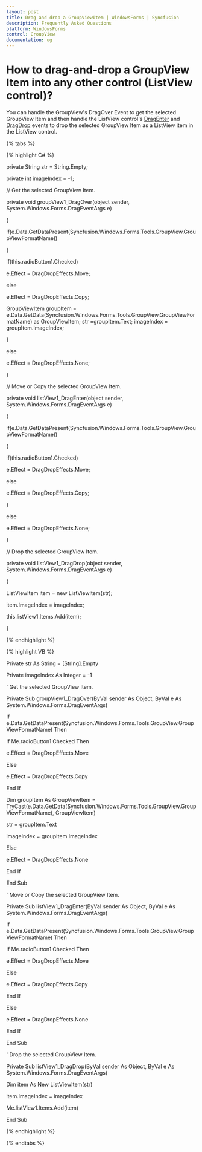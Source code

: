 ```yaml
---
layout: post
title: Drag and drop a GroupViewItem | WindowsForms | Syncfusion
description: Frequently Asked Questions
platform: WindowsForms
control: GroupView
documentation: ug
---
```

# How to drag-and-drop a GroupView Item into any other control (ListView control)?

You can handle the GroupView's DragOver Event to get the selected GroupView Item and then handle the ListView control's [DragEnter](https://learn.microsoft.com/en-us/dotnet/api/system.windows.forms.control.dragenter?redirectedfrom=MSDN&view=netframework-4.7.2) and [DragDrop](https://learn.microsoft.com/en-us/dotnet/api/system.windows.forms.control.dragdrop?redirectedfrom=MSDN&view=netframework-4.7.2) events to drop the selected GroupView Item as a ListView item in the ListView control.

{% tabs %}

{% highlight C# %}

private String str = String.Empty; 

private int imageIndex = -1; 

// Get the selected GroupView Item.

private void groupView1_DragOver(object sender, System.Windows.Forms.DragEventArgs e) 

{ 

if(e.Data.GetDataPresent(Syncfusion.Windows.Forms.Tools.GroupView.GroupViewFormatName)) 

{ 

if(this.radioButton1.Checked) 

e.Effect = DragDropEffects.Move; 

else 

e.Effect = DragDropEffects.Copy; 

GroupViewItem groupItem = e.Data.GetData(Syncfusion.Windows.Forms.Tools.GroupView.GroupViewFormatName) as GroupViewItem; str =groupItem.Text; imageIndex = groupItem.ImageIndex; 

}  

else  

e.Effect = DragDropEffects.None; 

} 

// Move or Copy the selected GroupView Item.

private void listView1_DragEnter(object sender, System.Windows.Forms.DragEventArgs e) 

{ 

if(e.Data.GetDataPresent(Syncfusion.Windows.Forms.Tools.GroupView.GroupViewFormatName)) 

{ 

if(this.radioButton1.Checked) 

e.Effect = DragDropEffects.Move; 

else 

e.Effect = DragDropEffects.Copy; 

} 

else 

e.Effect = DragDropEffects.None; 

} 

// Drop the selected GroupView Item.

private void listView1_DragDrop(object sender, System.Windows.Forms.DragEventArgs e) 

{ 

ListViewItem item = new ListViewItem(str);  

item.ImageIndex = imageIndex; 

this.listView1.Items.Add(item); 

} 

{% endhighlight %}



{% highlight VB %} 

Private str As String = [String].Empty

Private imageIndex As Integer = -1

' Get the selected GroupView Item.

Private Sub groupView1_DragOver(ByVal sender As Object, ByVal e As System.Windows.Forms.DragEventArgs)

If e.Data.GetDataPresent(Syncfusion.Windows.Forms.Tools.GroupView.GroupViewFormatName) Then

If Me.radioButton1.Checked Then

e.Effect = DragDropEffects.Move

Else

e.Effect = DragDropEffects.Copy

End If

Dim groupItem As GroupViewItem = TryCast(e.Data.GetData(Syncfusion.Windows.Forms.Tools.GroupView.GroupViewFormatName), GroupViewItem)

str = groupItem.Text

imageIndex = groupItem.ImageIndex

Else

e.Effect = DragDropEffects.None

End If

End Sub

' Move or Copy the selected GroupView Item.

Private Sub listView1_DragEnter(ByVal sender As Object, ByVal e As System.Windows.Forms.DragEventArgs)

If e.Data.GetDataPresent(Syncfusion.Windows.Forms.Tools.GroupView.GroupViewFormatName) Then

If Me.radioButton1.Checked Then

e.Effect = DragDropEffects.Move

Else

e.Effect = DragDropEffects.Copy

End If

Else

e.Effect = DragDropEffects.None

End If

End Sub

' Drop the selected GroupView Item.

Private Sub listView1_DragDrop(ByVal sender As Object, ByVal e As System.Windows.Forms.DragEventArgs)

Dim item As New ListViewItem(str)

item.ImageIndex = imageIndex

Me.listView1.Items.Add(item)

End Sub

{% endhighlight %}

{% endtabs %}